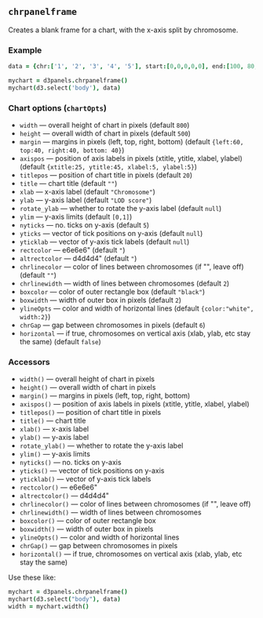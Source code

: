 ## `chrpanelframe`

Creates a blank frame for a chart, with the x-axis split by
chromosome.

### Example

```coffeescript
data = {chr:['1', '2', '3', '4', '5'], start:[0,0,0,0,0], end:[100, 80, 65, 50, 50]}

mychart = d3panels.chrpanelframe()
mychart(d3.select('body'), data)
```

### Chart options (`chartOpts`)

- `width` &mdash; overall height of chart in pixels (default `800`)
- `height` &mdash; overall width of chart in pixels (default `500`)
- `margin` &mdash; margins in pixels (left, top, right, bottom) (default `{left:60, top:40, right:40, bottom: 40}`)
- `axispos` &mdash; position of axis labels in pixels (xtitle, ytitle, xlabel, ylabel) (default `{xtitle:25, ytitle:45, xlabel:5, ylabel:5}`)
- `titlepos` &mdash; position of chart title in pixels (default `20`)
- `title` &mdash; chart title (default `""`)
- `xlab` &mdash; x-axis label (default `"Chromosome"`)
- `ylab` &mdash; y-axis label (default `"LOD score"`)
- `rotate_ylab` &mdash; whether to rotate the y-axis label (default `null`)
- `ylim` &mdash; y-axis limits (default `[0,1]`)
- `nyticks` &mdash; no. ticks on y-axis (default `5`)
- `yticks` &mdash; vector of tick positions on y-axis (default `null`)
- `yticklab` &mdash; vector of y-axis tick labels (default `null`)
- `rectcolor` &mdash; e6e6e6" (default `"`)
- `altrectcolor` &mdash; d4d4d4" (default `"`)
- `chrlinecolor` &mdash; color of lines between chromosomes (if "", leave off) (default `""`)
- `chrlinewidth` &mdash; width of lines between chromosomes (default `2`)
- `boxcolor` &mdash; color of outer rectangle box (default `"black"`)
- `boxwidth` &mdash; width of outer box in pixels (default `2`)
- `ylineOpts` &mdash; color and width of horizontal lines (default `{color:"white", width:2}`)
- `chrGap` &mdash; gap between chromosomes in pixels (default `6`)
- `horizontal` &mdash; if true, chromosomes on vertical axis (xlab, ylab, etc stay the same) (default `false`)


### Accessors

- `width()` &mdash; overall height of chart in pixels
- `height()` &mdash; overall width of chart in pixels
- `margin()` &mdash; margins in pixels (left, top, right, bottom)
- `axispos()` &mdash; position of axis labels in pixels (xtitle, ytitle, xlabel, ylabel)
- `titlepos()` &mdash; position of chart title in pixels
- `title()` &mdash; chart title
- `xlab()` &mdash; x-axis label
- `ylab()` &mdash; y-axis label
- `rotate_ylab()` &mdash; whether to rotate the y-axis label
- `ylim()` &mdash; y-axis limits
- `nyticks()` &mdash; no. ticks on y-axis
- `yticks()` &mdash; vector of tick positions on y-axis
- `yticklab()` &mdash; vector of y-axis tick labels
- `rectcolor()` &mdash; e6e6e6"
- `altrectcolor()` &mdash; d4d4d4"
- `chrlinecolor()` &mdash; color of lines between chromosomes (if "", leave off)
- `chrlinewidth()` &mdash; width of lines between chromosomes
- `boxcolor()` &mdash; color of outer rectangle box
- `boxwidth()` &mdash; width of outer box in pixels
- `ylineOpts()` &mdash; color and width of horizontal lines
- `chrGap()` &mdash; gap between chromosomes in pixels
- `horizontal()` &mdash; if true, chromosomes on vertical axis (xlab, ylab, etc stay the same)

Use these like:

```coffeescript
mychart = d3panels.chrpanelframe()
mychart(d3.select("body"), data)
width = mychart.width()
```

